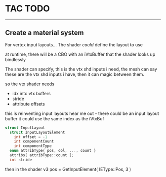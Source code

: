 # TAC TODO

---

## Create a material system


For vertex input layouts...
The shader *could* define the layout to use

at runtime, there will be a CBO with an iVtxBuffer
that the shader looks up bindlessly


The shader can specify, this is the vtx shd inputs i need,
the mesh can say these are the vtx shd inputs i have,
then it can magic between them.

so the vtx shader needs
- idx into vtx buffers
- stride
- attribute offsets

this is reinventing input layouts
hear me out - there could be an input layout buffer
it could use the same index as the iVtxBuf
```cpp
struct InputLayout
  struct InputLayoutElement
    int offset = -1
    int componentCount
    int componentType
  enum attribType{ pos, col, ..., count }
  attribs[ attribType::count ];
  int stride
```

then in the shader
v3 pos = GetInputElement( IEType::Pos, 3 )




